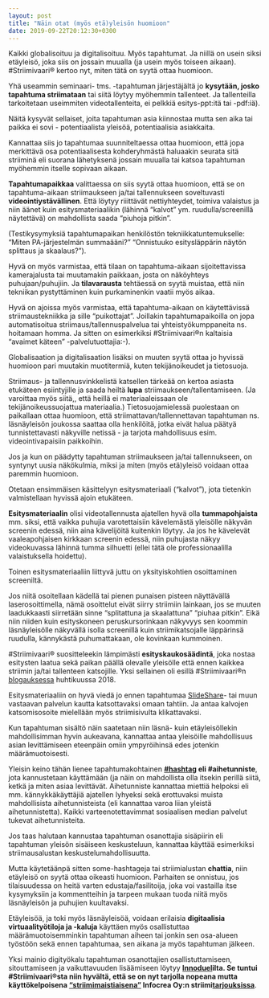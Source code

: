 ```yaml
---
layout: post
title: "Näin otat (myös etä)yleisön huomioon"
date: 2019-09-22T20:12:30+0300
---
```


Kaikki globalisoituu ja digitalisoituu. Myös tapahtumat. Ja niillä on usein siksi etäyleisö, joka siis on jossain muualla (ja usein myös toiseen aikaan). #Striimivaari® kertoo nyt, miten tätä on syytä ottaa huomioon.<!--more-->

Yhä useammin seminaari- tms. -tapahtuman järjestäjältä jo **kysytään, josko tapahtuma striimataan** tai siitä löytyy myöhemmin tallenteet. Ja tallenteilla tarkoitetaan useimmiten videotallenteita, ei pelkkiä esitys-ppt:itä tai -pdf:iä).

Näitä kysyvät sellaiset, joita tapahtuman asia kiinnostaa mutta sen aika tai paikka ei sovi - potentiaalista yleisöä, potentiaalisia asiakkaita.

Kannattaa siis jo tapahtumaa suunniteltaessa ottaa huomioon, että jopa merkittävä osa potentiaalisesta kohderyhmästä haluaakin seurata sitä striiminä eli suorana lähetyksenä jossain muualla tai katsoa tapahtuman myöhemmin itselle sopivaan aikaan.

**Tapahtumapaikkaa** valittaessa on siis syytä ottaa huomioon, että se on tapahtuma-aikaan striimaukseen ja/tai tallennukseen soveltuvasti **videointiystävällinen**. Että löytyy riiittävät nettiyhteydet, toimiva valaistus ja niin äänet kuin esitysmateriaalikin (lähinnä “kalvot” ym. ruudulla/screenillä näytettävä) on mahdollista saada “piuhoja pitkin”.

(Testikysymyksiä tapahtumapaikan henkilöstön tekniikkatuntemukselle: “Miten PA-järjestelmän summaääni?” “Onnistuuko esitysläppärin näytön splittaus ja skaalaus?”).

Hyvä on myös varmistaa, että tilaan on tapahtuma-aikaan sijoitettavissa kamerajalusta tai muutamakin paikkaan, josta on näköyhteys puhujaan/puhujiin. Ja **tilavarausta** tehtäessä on syytä muistaa, että niin tekniikan pystyttäminen kuin purkaminenkin vaatii myös aikaa.

Hyvä on ajoissa myös varmistaa, että tapahtuma-aikaan on käytettävissä striimaustekniikka ja sille “puikottajat”. Joillakin tapahtumapaikoilla on jopa automatisoitua striimaus/tallennuspalvelua tai yhteistyökumppaneita ns. hoitamaan homma. Ja sitten on esimerkiksi #Striimivaari®n kaltaisia “avaimet käteen” -palvelutuottajia:-).

Globalisaation ja digitalisaation lisäksi on muuten syytä ottaa jo hyvissä huomioon pari muutakin muotitermiä, kuten tekijänoikeudet ja tietosuoja. 

Striimaus- ja tallennusvinkkelistä katsellen tärkeää on kertoa asiasta etukäteen esiintyjille ja saada heiltä **lupa** striimaukseen/tallentamiseen. (Ja varoittaa myös siitä,, että heillä ei materiaaleissaan ole tekijänoikeussuojattua materiaalia.) Tietosuojamielessä puolestaan on paikallaan ottaa huomioon, että striimattavan/tallennettavan tapahtuman ns. läsnäyleisön joukossa saattaa olla henkilöitä, jotka eivät halua päätyä tunnistettavasti näkyville netissä - ja tarjota mahdollisuus esim. videointivapaisiin paikkoihin.

Jos ja kun on päädytty tapahtuman striimaukseen ja/tai tallennukseen, on syntynyt uusia näkökulmia, miksi ja miten (myös etä)yleisö voidaan ottaa paremmin huomioon.

Otetaan ensimmäisen käsittelyyn esitysmateriaali (“kalvot”), jota tietenkin valmistellaan hyvissä ajoin etukäteen.

**Esitysmateriaalin** olisi videotallennusta ajatellen hyvä olla **tummapohjaista** mm. siksi, että vaikka puhujia varotettaisiin kävelemästä yleisölle näkyvän screenin edessä, niin aina kävelijöitä kuitenkin löytyy. Ja jos he kävelevät vaaleapohjaisen kirkkaan screenin edessä, niin puhujasta näkyy videokuvassa lähinnä tumma silhuetti (ellei tätä ole professionaalilla valaistuksella hoidettu).

Toinen esitysmateriaaliin liittyvä juttu on yksityiskohtien osoittaminen screeniltä.

Jos niitä osoitellaan kädellä tai pienen punaisen pisteen näyttävällä laserosoittimella, nämä osoittelut eivät siirry striimiin lainkaan, jos se muuten laadukkaasti siirretään sinne “splitattuna ja skaalattuna” “piuhaa pitkin”. Eikä niin niiden kuin esityskoneen peruskursorinkaan näkyvyys sen koommin läsnäyleisölle näkyvällä isolla screenillä kuin striimikatsojalle läppärinsä ruudulla, kännykästä puhumattakaan, ole kovinkaan kummoinen.

#Striimivaari® suositteleekin lämpimästi **esityskaukosäädintä**, joka nostaa esitysten laatua sekä paikan päällä olevalle yleisölle että ennen kaikkea striimin ja/tai tallenteen katsojille. Yksi sellainen oli esillä #Striimivaari®n [blogauksessa](https://www.infocrea.fi/blogi/2018/04/screeniosoittelut-nakymaan/) huhtikuussa 2018.

Esitysmateriaaliin on hyvä viedä jo ennen tapahtumaa [SlideShare](https://www.slideshare.net/)- tai muun vastaavan palvelun kautta katsottavaksi omaan tahtiin. Ja antaa kalvojen katsomisosoite mielellään myös striimisivulta klikattavaksi.

Kun tapahtuman sisältö näin saatetaan niin läsnä- kuin etäyleisöllekin mahdollisimman hyvin aukeavana, kannattaa antaa yleisöille mahdollisuus asian levittämiseen eteenpäin omiin ympyröihinsä edes jotenkin määrämuotoisesti.

Yleisin keino tähän lienee tapahtumakohtainen **[#hashtag](https://fi.wikipedia.org/wiki/Aihetunniste) eli #aihetunniste**, jota kannustetaan käyttämään (ja näin on mahdollista olla itsekin perillä siitä, ketkä ja miten asiaa levittävät. Aihetunniste kannattaa miettiä helpoksi eli mm. kännykkäkäyttäjiä ajatellen lyhyeksi  sekä erottuvaksi muista mahdollisista aihetunnisteista (eli kannattaa varoa liian yleistä aihetunnistetta). Kaikki varteenotettavimmat sosiaalisen median palvelut tukevat aihetunnisteita.

Jos taas halutaan kannustaa tapahtuman osanottajia sisäpiirin eli tapahtuman yleisön sisäiseen keskusteluun, kannattaa käyttää esimerkiksi striimausalustan keskustelumahdollisuutta.

Mutta käytetäänpä sitten some-hashtageja tai striimialustan **chattia**, niin etäyleisö on syytä ottaa oikeasti huomioon. Parhaiten se onnistuu, jos tilaisuudessa on heitä varten edustaja/fasilitoija, joka voi vastailla itse kysymyksiin ja kommentteihin ja tarpeen mukaan tuoda niitä myös läsnäyleisön ja puhujien kuultavaksi.

Etäyleisöä, ja toki myös läsnäyleisöä, voidaan erilaisia **digitaalisia virtuaalityötiloja ja -kaluja** käyttäen myös osallistuttaa määrämuotoisemminkin tapahtuman aiheen tai jonkin sen osa-alueen työstöön sekä ennen tapahtumaa, sen aikana ja myös tapahtuman jälkeen.

Yksi mainio digityökalu tapahtuman osanottajien osallistuttamiseen, sitouttamiseen ja vaikuttavuuden lisäämiseen löytyy **[Innoduel](https://www.innoduel.com/fi)**ilta. Se tuntui #Striimivaari®sta niin hyvältä, että se on nyt tarjolla nopeana mutta käyttökelpoisena **[“striimimaistiaisena”](https://www.infocrea.fi/blogi/2019/09/striimimaistiainen-tuo-etayleisonkin-mukaan-vaikuttamaan/)** Infocrea Oy:n striimi**[tarjouksissa](https://www.infocrea.fi/tarjous/)**. 
